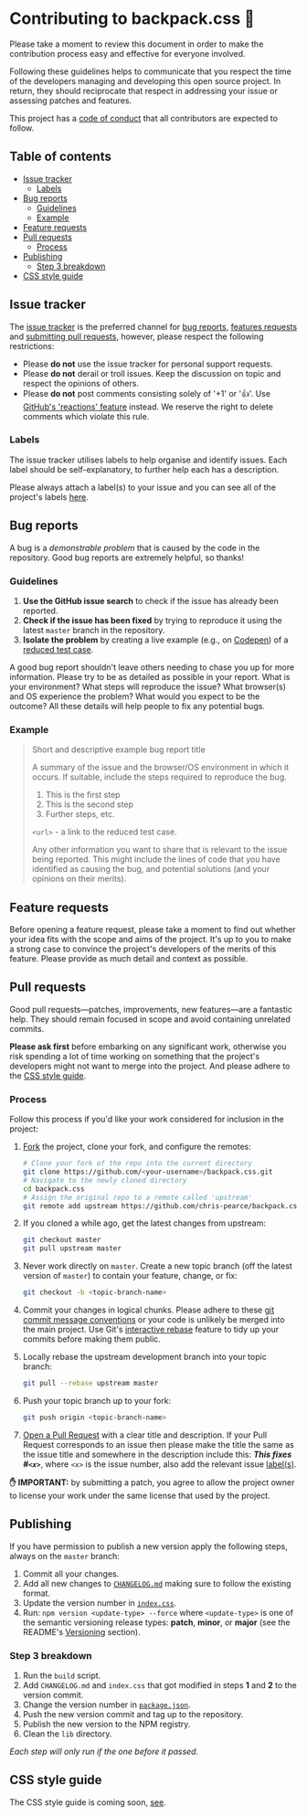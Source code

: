 # Contributing to backpack.css 🎒 <!-- omit in toc -->

Please take a moment to review this document in order to make the contribution process easy and effective for everyone involved.

Following these guidelines helps to communicate that you respect the time of the developers managing and developing this open source project. In return, they should reciprocate that respect in addressing your issue or assessing patches and features.

This project has a [code of conduct](CODE_OF_CONDUCT.md) that all contributors are expected to follow.

## Table of contents <!-- omit in toc -->

- [Issue tracker](#issue-tracker)
  - [Labels](#labels)
- [Bug reports](#bug-reports)
  - [Guidelines](#guidelines)
  - [Example](#example)
- [Feature requests](#feature-requests)
- [Pull requests](#pull-requests)
  - [Process](#process)
- [Publishing](#publishing)
  - [Step 3 breakdown](#step-3-breakdown)
- [CSS style guide](#css-style-guide)

## Issue tracker

The [issue tracker](https://github.com/chris-pearce/backpack.css/issues) is the preferred channel for [bug reports](#bug-reports), [features requests](#feature-requests) and [submitting pull requests](#pull-requests), however, please respect the following restrictions:

- Please **do not** use the issue tracker for personal support requests.
- Please **do not** derail or troll issues. Keep the discussion on topic and respect the opinions of others.
- Please **do not** post comments consisting solely of '+1' or '👍'. Use [GitHub's 'reactions' feature](https://github.com/blog/2119-add-reactions-to-pull-requests-issues-and-comments) instead. We reserve the right to delete comments which violate this rule.

### Labels

The issue tracker utilises labels to help organise and identify issues. Each label should be self-explanatory, to further help each has a description.

Please always attach a label(s) to your issue and you can see all of the project's labels [here](https://github.com/chris-pearce/backpack.css/labels).

## Bug reports

A bug is a _demonstrable problem_ that is caused by the code in the repository. Good bug reports are extremely helpful, so thanks!

### Guidelines

1. **Use the GitHub issue search** to check if the issue has already been reported.
2. **Check if the issue has been fixed** by trying to reproduce it using the latest `master` branch in the repository.
3. **Isolate the problem** by creating a live example (e.g., on [Codepen](http://codepen.io)) of a [reduced test case](http://css-tricks.com/6263-reduced-test-cases/).

A good bug report shouldn't leave others needing to chase you up for more information. Please try to be as detailed as possible in your report. What is your environment? What steps will reproduce the issue? What browser(s) and OS experience the problem? What would you expect to be the outcome? All these details will help people to fix any potential bugs.

### Example

> Short and descriptive example bug report title
>
> A summary of the issue and the browser/OS environment in which it occurs. If suitable, include the steps required to reproduce the bug.
>
> 1. This is the first step
> 2. This is the second step
> 3. Further steps, etc.
>
> `<url>` - a link to the reduced test case.
>
> Any other information you want to share that is relevant to the issue being reported. This might include the lines of code that you have identified as causing the bug, and potential solutions (and your opinions on their merits).

## Feature requests

Before opening a feature request, please take a moment to find out whether your idea fits with the scope and aims of the project. It's up to you to make a strong case to convince the project's developers of the merits of this feature. Please provide as much detail and context as possible.

## Pull requests

Good pull requests—patches, improvements, new features—are a fantastic help. They should remain focused in scope and avoid containing unrelated commits.

**Please ask first** before embarking on any significant work, otherwise you risk spending a lot of time working on something that the project's developers might not want to merge into the project. And please adhere to the [CSS style guide](#css-style-guide).

### Process

Follow this process if you'd like your work considered for inclusion in the project:

1. [Fork](https://help.github.com/articles/fork-a-repo/) the project, clone your fork, and configure the remotes:

   ```bash
   # Clone your fork of the repo into the current directory
   git clone https://github.com/<your-username>/backpack.css.git
   # Navigate to the newly cloned directory
   cd backpack.css
   # Assign the original repo to a remote called 'upstream'
   git remote add upstream https://github.com/chris-pearce/backpack.css.git
   ```

2. If you cloned a while ago, get the latest changes from upstream:

   ```bash
   git checkout master
   git pull upstream master
   ```

3. Never work directly on `master`. Create a new topic branch (off the latest version of `master`) to contain your feature, change, or fix:

   ```bash
   git checkout -b <topic-branch-name>
   ```

4. Commit your changes in logical chunks. Please adhere to these [git commit message conventions](http://tbaggery.com/2008/04/19/a-note-about-git-commit-messages.html) or your code is unlikely be merged into the main project. Use Git's [interactive rebase](https://help.github.com/articles/interactive-rebase) feature to tidy up your commits before making them public.

5. Locally rebase the upstream development branch into your topic branch:

   ```bash
   git pull --rebase upstream master
   ```

6. Push your topic branch up to your fork:

   ```bash
   git push origin <topic-branch-name>
   ```

7. [Open a Pull Request](https://help.github.com/articles/using-pull-requests/) with a clear title and description. If your Pull Request corresponds to an issue then please make the title the same as the issue title and somewhere in the description include this: _**This fixes #`<x>`**_, where `<x>` is the issue number, also add the relevant issue [label(s)](#labels).

**✋ IMPORTANT:** by submitting a patch, you agree to allow the project owner to license your work under the same license that used by the project.

## Publishing

If you have permission to publish a new version apply the following steps, always on the `master` branch:

1. Commit all your changes.
2. Add all new changes to [`CHANGELOG.md`](CHANGELOG.md) making sure to follow the existing format.
3. Update the version number in [`index.css`](src/index.css).
4. Run: `npm version <update-type> --force` where `<update-type>` is one of the semantic versioning release types: **patch**, **minor**, or **major** (see the README's [Versioning](README.md#versioning) section).

### Step 3 breakdown

1. Run the `build` script.
2. Add `CHANGELOG.md` and `index.css` that got modified in steps **1** and **2** to the version commit.
3. Change the version number in [`package.json`](package.json).
4. Push the new version commit and tag up to the repository.
5. Publish the new version to the NPM registry.
6. Clean the `lib` directory.

_Each step will only run if the one before it passed._

## CSS style guide

The CSS style guide is coming soon, [see](https://github.com/chris-pearce/backpack.css/issues/24).
